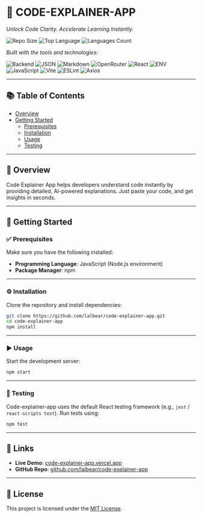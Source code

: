 # 🚀 CODE-EXPLAINER-APP

_Unlock Code Clarity. Accelerate Learning Instantly._

![Repo Size](https://img.shields.io/github/repo-size/lalbear/code-explainer-app)
![Top Language](https://img.shields.io/github/languages/top/lalbear/code-explainer-app)
![Languages Count](https://img.shields.io/github/languages/count/lalbear/code-explainer-app)

_Built with the tools and technologies:_

![Backend](https://img.shields.io/badge/Ex-Express.js-black)
![JSON](https://img.shields.io/badge/JSON-lightgrey)
![Markdown](https://img.shields.io/badge/Markdown-000000?logo=markdown)
![OpenRouter](https://img.shields.io/badge/API-OpenRouter-blueviolet)
![React](https://img.shields.io/badge/Frontend-React.js-61dafb)
![ENV](https://img.shields.io/badge/ENV-yellow)
![JavaScript](https://img.shields.io/badge/JavaScript-f7df1e)
![Vite](https://img.shields.io/badge/Vite-646cff)
![ESLint](https://img.shields.io/badge/Linter-ESLint-purple)
![Axios](https://img.shields.io/badge/Axios-5A29E4?logo=axios&logoColor=white)

---

## 📚 Table of Contents

- [Overview](#overview)
- [Getting Started](#getting-started)
  - [Prerequisites](#prerequisites)
  - [Installation](#installation)
  - [Usage](#usage)
  - [Testing](#testing)

---

## 📌 Overview

Code Explainer App helps developers understand code instantly by providing detailed, AI-powered explanations. Just paste your code, and get insights in seconds.

---

## 🚀 Getting Started

### ✅ Prerequisites

Make sure you have the following installed:

- **Programming Language**: JavaScript (Node.js environment)
- **Package Manager**: npm

---

### ⚙️ Installation

Clone the repository and install dependencies:

```bash
git clone https://github.com/lalbear/code-explainer-app.git
cd code-explainer-app
npm install
```

---

### ▶️ Usage

Start the development server:

```bash
npm start
```

---

### 🧪 Testing

Code-explainer-app uses the default React testing framework (e.g., `jest` / `react-scripts test`). Run tests using:

```bash
npm test
```

---

## 🔗 Links

- **Live Demo**: [code-explainer-app.vercel.app](https://code-explainer-app-5kgp.vercel.app/)
- **GitHub Repo**: [github.com/lalbear/code-explainer-app](https://github.com/lalbear/code-explainer-app)

---

## 📝 License

This project is licensed under the [MIT License](LICENSE).
